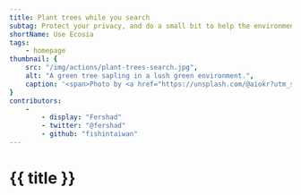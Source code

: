 ```yaml
---
title: Plant trees while you search
subtag: Protect your privacy, and do a small bit to help the environment while you search online.
shortName: Use Ecosia
tags:
    - homepage
thumbnail: { 
    src: "/img/actions/plant-trees-search.jpg", 
    alt: "A green tree sapling in a lush green environment.",
    caption: '<span>Photo by <a href="https://unsplash.com/@aiokr?utm_source=unsplash&amp;utm_medium=referral&amp;utm_content=creditCopyText">aiokr chen</a> on <a href="https://unsplash.com/?utm_source=unsplash&amp;utm_medium=referral&amp;utm_content=creditCopyText">Unsplash</a></span>'
}
contributors:
    - 
        - display: "Fershad"
        - twitter: "@fershad"
        - github: "fishintaiwan"
---
```


<h1>
    {{ title }}
</h1>